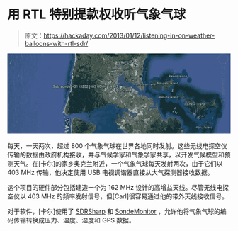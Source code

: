 # 用 RTL 特别提款权收听气象气球

> 原文：<https://hackaday.com/2013/01/12/listening-in-on-weather-balloons-with-rtl-sdr/>

![sonde](img/c4e79e666dd7b9099095636ec27b81f2.png)

每天，一天两次，超过 800 个气象气球在世界各地同时发射。这些无线电探空仪传输的数据由政府机构接收，并与气候学家和气象学家共享，以开发气候模型和预测天气。在[卡尔]的家乡奥克兰附近，一个气象气球每天发射两次，由于它们以 403 MHz 传输，他决定使用 USB 电视调谐器直接从大气探测器接收数据。

这个项目的硬件部分包括建造一个为 162 MHz 设计的高增益天线。尽管无线电探空仪以 403 MHz 的频率发射信号，但[Carl]很容易通过他的带外天线接收信号。

对于软件，[卡尔]使用了 [SDRSharp](http://sdrsharp.com/) 和 [SondeMonitor](http://www.coaa.co.uk/sondemonitor.htm) ，允许他将气象气球的编码传输转换成压力、温度、湿度和 GPS 数据。